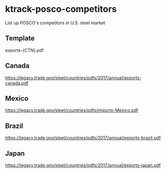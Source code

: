 # ktrack-posco-competitors
List up POSCO's competitors in U.S. steel market

## Template
exports-{CTN}.pdf


## Canada 
https://legacy.trade.gov/steel/countries/pdfs/2017/annual/exports-canada.pdf

## Mexico
https://legacy.trade.gov/steel/countries/pdfs/imports-Mexico.pdf

## Brazil
https://legacy.trade.gov/steel/countries/pdfs/2017/annual/exports-brazil.pdf

## Japan 
https://legacy.trade.gov/steel/countries/pdfs/2017/annual/exports-japan.pdf
